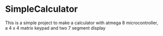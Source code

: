 # SimpleCalculator
 This is a simple project to make a calculator with atmega 8 microcontroller, a 4 x 4 matrix keypad and two 7 segment display
